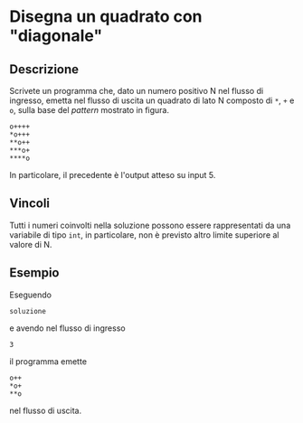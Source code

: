 Disegna un quadrato con "diagonale"
===================================

Descrizione
-----------

Scrivete un programma che, dato un numero positivo N nel flusso di ingresso,
emetta nel flusso di uscita un quadrato di lato N composto di `*`, `+` e `o`, sulla
base del *pattern* mostrato in figura.

	o++++
	*o+++
	**o++
	***o+
	****o

In particolare, il precedente è l'output atteso su input 5.

Vincoli
-------

Tutti i numeri coinvolti nella soluzione possono essere rappresentati da una
variabile di tipo `int`, in particolare, non è previsto altro limite superiore
al valore di N.


Esempio
-------

Eseguendo

	soluzione

e avendo nel flusso di ingresso

	3

il programma emette

	o++
	*o+
	**o

 nel flusso di uscita.

